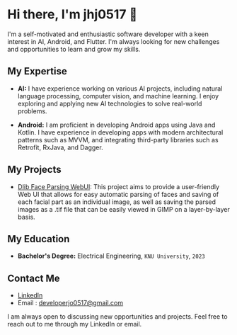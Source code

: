 # Hi there, I'm jhj0517 👋

I'm a self-motivated and enthusiastic software developer with a keen interest in AI, Android, and Flutter. I'm always looking for new challenges and opportunities to learn and grow my skills. 

## My Expertise

- **AI:** I have experience working on various AI projects, including natural language processing, computer vision, and machine learning. I enjoy exploring and applying new AI technologies to solve real-world problems.

- **Android:** I am proficient in developing Android apps using Java and Kotlin. I have experience in developing apps with modern architectural patterns such as MVVM, and integrating third-party libraries such as Retrofit, RxJava, and Dagger.

## My Projects

- [Dlib Face Parsing WebUI](https://github.com/jhj0517/Dlib-Face-Parsing-WebUI): This project aims to provide a user-friendly Web UI that allows for easy automatic parsing of faces and saving of each facial part as an individual image, as well as saving the parsed images as a .tif file that can be easily viewed in GIMP on a layer-by-layer basis.

## My Education

- **Bachelor's Degree:** Electrical Engineering, `KNU University`, `2023`

## Contact Me

- [LinkedIn](https://www.linkedin.com/in/developer-jo-31179322a/)
-  Email : developerjo0517@gmail.com

I am always open to discussing new opportunities and projects. Feel free to reach out to me through my LinkedIn or email.
